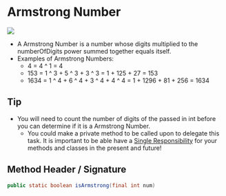 # Armstrong Number

![](https://i.ytimg.com/vi/vSCmfIl-sHg/hqdefault.jpg)

* A Armstrong Number is a number whose digits multiplied to the numberOfDigits power summed together equals itself.
* Examples of Armstrong Numbers:
  * 4       = 4 ^ 1 = 4
  * 153   = 1 ^ 3 + 5 ^ 3 + 3 ^ 3 = 1 + 125 + 27 = 153
  * 1634 = 1 ^ 4 + 6 ^ 4 + 3 ^ 4 + 4 ^ 4 = 1 +  1296 + 81 + 256 = 1634

## Tip

* You will need to count the number of digits of the passed in int before you can determine if it is a Armstrong Number.
  * You could make a private method to be called upon to delegate this task. It is important to be able have a [Single Responsibility](https://en.wikipedia.org/wiki/Single_responsibility_principle) for your methods and classes in the present and future!

## Method Header / Signature

```java public static boolean isArmstrong(final int num)
public static boolean isArmstrong(final int num)
```

